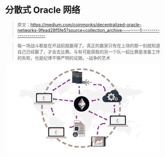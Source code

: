 # 分散式 Oracle 网络

> 原文：<https://medium.com/coinmonks/decentralized-oracle-networks-9fead28f5fe5?source=collection_archive---------1----------------------->

> 每一场战斗都是在开战前就赢得了。真正的赢家只有在上场的那一刻就知道自己已经赢了，才会去比赛。与有可能获胜的另一个队一起比赛是准备工作的失败，也是纪律不够严明的证据。-战争的艺术

![](img/b012c3a6a0c1eaef6c2e67ccb7c28711.png)
